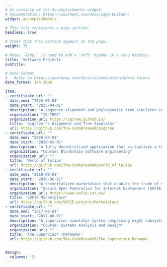 ```yaml
---
# An instance of the Accomplishments widget.
# Documentation: https://wowchemy.com/docs/page-builder/
widget: accomplishments

# This file represents a page section.
headless: true

# Order that this section appears on the page.
weight: 75

# Note: `&shy;` is used to add a 'soft' hyphen in a long heading.
title: 'Software Projects'
subtitle:

# Date format
#   Refer to https://wowchemy.com/docs/customization/#date-format
date_format: Jan 2006

item:
- certificate_url: ""
  date_end: "2025-06-01"
  date_start: "2025-04-01"
  description: "A sequence alignment and phylogenetic tree simulator integrated into piqtree, the Python package for IQ-TREE, using Python and C++"
  organization: "IQ-TREE"
  organization_url: https://iqtree.github.io/
  title: 'piqtree''s Alignment and Tree Simulator'
  url: https://github.com/The-CodeBreakeR/piqtree
- certificate_url: ""
  date_end: "2020-04-01"
  date_start: "2020-01-01"
  description: "A fully decentralized application that virtualizes a tulip growing community using Solidity, JavaScript, and CSS"
  organization: "Course: Blockchain Software Engineering"
  organization_url: ""
  title: 'World of Tulips'
  url: https://github.com/The-CodeBreakeR/world_of_tulips
- certificate_url: ""
  date_end: "2018-08-01"
  date_start: "2018-06-01"
  description: "A decentralized marketplace that enables the trade of different types of assets using Solidity and JavaScript"
  organization: "Secure Open Federation for Internet Everywhere (SOFIE)"
  organization_url: https://www.sofie-iot.eu/
  title: 'SOFIE Marketplace'
  url: https://github.com/SOFIE-project/Marketplace
- certificate_url: ""
  date_end: "2017-08-01"
  date_start: "2017-06-01"
  description: "A supervisor simulator system comprising eight subsystems that provide students with recommendations on scheduling, internships, accommodation, etc., using Python, JavaScript, and CSS"
  organization: "Course: Systems Analysis and Design"
  organization_url: ""
  title: 'The Supervisor (Rahnama)'
  url: https://github.com/The-CodeBreakeR/The_Supervisor_Rahnama


design:
  columns: '2' 
---
```

